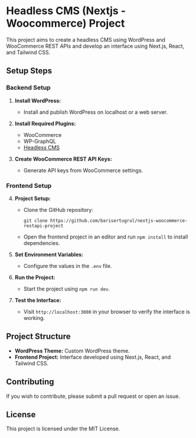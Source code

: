 # Headless CMS (Nextjs - Woocommerce) Project

This project aims to create a headless CMS using WordPress and WooCommerce REST APIs and develop an interface using Next.js, React, and Tailwind CSS.

## Setup Steps

### Backend Setup

1. **Install WordPress:**
   - Install and publish WordPress on localhost or a web server.

2. **Install Required Plugins:**
   - WooCommerce
   - WP-GraphQL
   - [Headless CMS](https://github.com/imranhsayed/headless-cms?tab=readme-ov-file)

3. **Create WooCommerce REST API Keys:**
   - Generate API keys from WooCommerce settings.

### Frontend Setup

4. **Project Setup:**
   - Clone the GitHub repository:

     ```
     git clone https://github.com/barisertugrul/nextjs-woocommerce-restapi-project

    - Open the frontend project in an editor and run `npm install` to install dependencies.

5. **Set Environment Variables:**
   - Configure the values in the `.env` file.

6. **Run the Project:**
   - Start the project using `npm run dev`.

7. **Test the Interface:**
   - Visit `http://localhost:3000` in your browser to verify the interface is working.

## Project Structure

- **WordPress Theme:** Custom WordPress theme.
- **Frontend Project:** Interface developed using Next.js, React, and Tailwind CSS.

## Contributing

If you wish to contribute, please submit a pull request or open an issue.

## License

This project is licensed under the MIT License.
